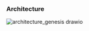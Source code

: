 ### Architecture
![architecture_genesis drawio](https://user-images.githubusercontent.com/71069933/192149024-5809c552-93c5-496d-9d46-74ceeb1d2057.png)
